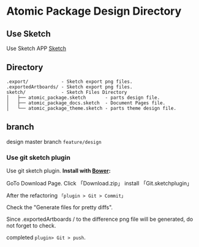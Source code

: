 # Atomic Package Design Directory

## Use Sketch

Use Sketch APP
[Sketch](https://www.sketchapp.com/)

## Directory

```
.export/            - Sketch export png files.
.exportedArtboards/ - Sketch export png files.
sketch/             - Sketch Files Directory
│   ├── atomic_package.sketch	    - parts design file.
│   ├── atomic_package_docs.sketch  - Document Pages file.
│   └── atomic_package_theme.sketch - parts theme design file.
```

## branch
design master branch
`feature/design`

### Use git sketch plugin 

Use git sketch plugin.
**Install with [Bower](http://mathieudutour.github.io/git-sketch-plugin/):**

GoTo Download Page. Click 「Download.zip」
install 「Git.sketchplugin」

After the refactoring `「plugin > Git > Commit」`

Check the "Generate files for pretty diffs".

Since .exportedArtboards / to the difference png file will be generated, do not forget to check.

completed `plugin> Git > push`.
